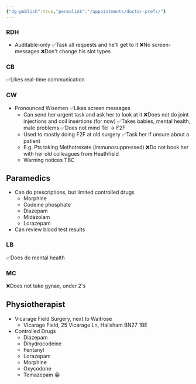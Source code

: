 ```yaml
---
{"dg-publish":true,"permalink":"/appointments/doctor-prefs/"}
---
```


### RDH
* Auditable-only
	✅Task all requests and he'll get to it
	❌No screen-messages
	❌Don't change his slot types
### CB
✅Likes real-time communication
### CW
- Pronounced Wisemen
✅Likes screen messages
	- Can send her urgent task and ask her to look at it
❌Does not do joint injections and coil insertions (for now)
✅Takes babies, mental health, male problems
✅Does not mind Tel -> F2F
	- Used to mostly doing F2F at old surgery
✅Task her if unsure about a patient
	- E.g. Pts taking Methotrexate (immunosuppressed)
❌Do not book her with her old colleagues from Heathfield
	- Warning notices TBC 
## Paramedics
* Can do prescriptions, but limited controlled drugs
	* Morphine
	* Codeine phosphate
	* Diazepam
	* Midazolam
	* Lorazepam
* Can review blood test results
### LB
✅Does do mental health
### MC
❌Does not take gynae, under 2's
## Physiotherapist
* Vicarage Field Surgery, next to Waitrose
	* Vicarage Field, 25 Vicarage Ln, Hailsham BN27 1BE
* Controlled Drugs
	* Diazepam
	* Dihydrocodeine
	* Fentanyl
	* Lorazepam
	* Morphine
	* Oxycodone
	* Temazepam
😀